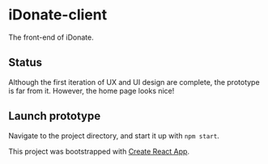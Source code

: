 # iDonate-client

The front-end of iDonate.

## Status

Although the first iteration of UX and UI design are complete, the prototype is far from it. However, the home page looks nice!

## Launch prototype

Navigate to the project directory, and start it up with `npm start`.



This project was bootstrapped with [Create React App](https://github.com/facebook/create-react-app).
